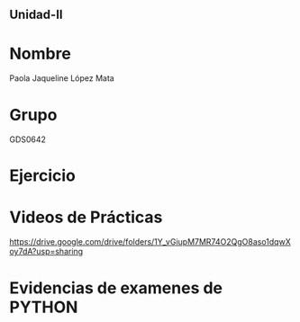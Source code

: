 ## Unidad-II
# Nombre
Paola Jaqueline López Mata 
# Grupo
GDS0642
# Ejercicio
# Videos de Prácticas
https://drive.google.com/drive/folders/1Y_vGiupM7MR74O2QgO8aso1dqwXoy7dA?usp=sharing
# Evidencias de examenes de PYTHON
